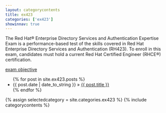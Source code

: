 ```yaml
---
layout: categorycontents
title: ex423
categories: ['ex423']
showinnav: true
---
```


<div id="home">
  <p>
   The Red Hat® Enterprise Directory Services and Authentication Expertise Exam is a performance-based test of the skills covered in Red Hat Enterprise Directory Services and Authentication (RH423). To enroll in this exam, candidates must hold a current Red Hat Certified Engineer (RHCE®) certification.
  </p><p>
   <a href="http://www.redhat.com/training/courses/ex423/examobjective">exam objective</a>
  </p>
  <ul class="posts">
    {% for post in site.ex423.posts %}
      <li><span>{{ post.date | date_to_string }}</span> &raquo; <a href="{{ post.url }}">{{ post.title }}</a></li>
    {% endfor %}
  </ul>
</div>

{% assign selectedcategory = site.categories.ex423 %}
{% include categorycontents %}
